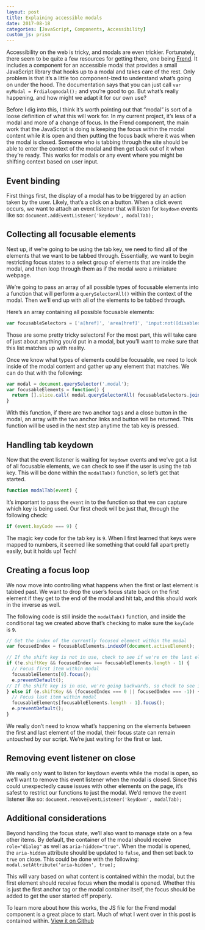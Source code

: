 ```yaml
---
layout: post
title: Explaining accessible modals
date: 2017-08-18
categories: [JavaScript, Components, Accessibility]
custom_js: prism
---
```

Accessibility on the web is tricky, and modals are even trickier. Fortunately, there seem to be quite a few resources for getting there, one being [Frend](https://frend.co). It includes a component for an accessible modal that provides a small JavaScript library that hooks up to a modal and takes care of the rest. Only problem is that it’s a little too component-ized to understand what’s going on under the hood. The documentation says that you can just call `var myModal = Frdialogmodal();` and you’re good to go. But what’s really happening, and how might we adapt it for our own use?

Before I dig into this, I think it’s worth pointing out that “modal” is sort of a loose definition of what this will work for. In my current project, it’s less of a modal and more of a change of focus. In the Frend component, the main work that the JavaScript is doing is keeping the focus within the modal content while it is open and then putting the focus back where it was when the modal is closed. Someone who is tabbing through the site should be able to enter the context of the modal and then get back out of it when they’re ready. This works for modals or any event where you might be shifting context based on user input.

## Event binding

First things first, the display of a modal has to be triggered by an action taken by the user. Likely, that’s a click on a button. When a click event occurs, we want to attach an event listener that will listen for `keydown` events like so: `document.addEventListener('keydown', modalTab);`

## Collecting all focusable elements

Next up, if we’re going to be using the tab key, we need to find all of the elements that we want to be tabbed through. Essentially, we want to begin restricting focus states to a select group of elements that are inside the modal, and then loop through them as if the modal were a miniature webpage.

We’re going to pass an array of all possible types of focusable elements into a function that will perform a `querySelectorAll()` within the context of the modal. Then we’ll end up with all of the elements to be tabbed through.

Here’s an array containing all possible focusable elements:

```js
var focusableSelectors = ['a[href]', 'area[href]', 'input:not([disabled])', 'select:not([disabled])', 'textarea:not([disabled])', 'button:not([disabled])', 'iframe', 'object', 'embed', '[contenteditable]', '[tabindex]:not([tabindex^="-"])'];
```

Those are some pretty tricky selectors! For the most part, this will take care of just about anything you’d put in a modal, but you’ll want to make sure that this list matches up with reality.

Once we know what types of elements could be focusable, we need to look inside of the modal content and gather up any element that matches. We can do that with the following:

```js
var modal = document.querySelector('.modal');
var focusableElements = function() {
  return [].slice.call( modal.querySelectorAll( focusableSelectors.join() ) );
}
```

With this function, if there are two anchor tags and a close button in the modal, an array with the two anchor links and button will be returned. This function will be used in the next step anytime the tab key is pressed.

## Handling tab keydown

Now that the event listener is waiting for `keydown` events and we've got a list of all focusable elements, we can check to see if the user is using the tab key. This will be done within the `modalTab()` function, so let’s get that started.

```js
function modalTab(event) {
```

It’s important to pass the `event` in to the function so that we can capture which key is being used. Our first check will be just that, through the following check:

```js
if (event.keyCode === 9) {
```

The magic key code for the tab key is `9`. When I first learned that keys were mapped to numbers, it seemed like something that could fall apart pretty easily, but it holds up! Tech!

## Creating a focus loop

We now move into controlling what happens when the first or last element is tabbed past. We want to drop the user’s focus state back on the first element if they get to the end of the modal and hit tab, and this should work in the inverse as well.

The following code is still inside the `modalTab()` function, and inside the conditional tag we created above that’s checking to make sure the `keyCode` is `9`.

```js
// Get the index of the currently focused element within the modal
var focusedIndex = focusableElements.indexOf(document.activeElement);

// If the shift key is not in use, check to see if we're on the last element
if (!e.shiftKey && focusedIndex === focusableElements.length - 1) {
  // Focus first item within modal
  focusableElements[0].focus();
  e.preventDefault();
// If the shift key is in use, we're going backwards, so check to see if we're on the first element
} else if (e.shiftKey && (focusedIndex === 0 || focusedIndex === -1)) {
  // Focus last item within modal
  focusableElements[focusableElements.length - 1].focus();
  e.preventDefault();
}
```

We really don’t need to know what’s happening on the elements between the first and last element of the modal, their focus state can remain untouched by our script. We’re just waiting for the first or last.

## Removing event listener on close

We really only want to listen for keydown events while the modal is open, so we’ll want to remove this event listener when the modal is closed. Since this could unexpectedly cause issues with other elements on the page, it’s safest to restrict our functions to just the modal. We’d remove the event listener like so: `document.removeEventListener('keydown', modalTab);`

## Additional considerations

Beyond handling the focus state, we’ll also want to manage state on a few other items. By default, the container of the modal should receive `role="dialog"` as well as `aria-hidden="true"`. When the modal is opened, the `aria-hidden` attribute should be updated to `false`, and then set back to `true`  on close. This could be done with the following: `modal.setAttribute('aria-hidden', true);`

This will vary based on what content is contained within the modal, but the first element should receive focus when the modal is opened. Whether this is just the first anchor tag or the modal container itself, the focus should be added to get the user started off properly.

To learn more about how this works, the JS file for the Frend modal component is a great place to start. Much of what I went over in this post is contained within. [View it on Github](https://github.com/frend/frend.co/blob/gh-pages/_components/dialogmodal/dialogmodal.js)